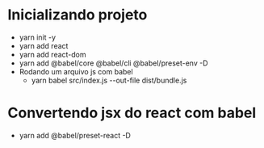 # Inicializando projeto
- yarn init -y
- yarn add react
- yarn add react-dom
- yarn add @babel/core @babel/cli @babel/preset-env -D
- Rodando um arquivo js com babel
  - yarn babel src/index.js --out-file dist/bundle.js

# Convertendo jsx do react com babel
- yarn add @babel/preset-react -D